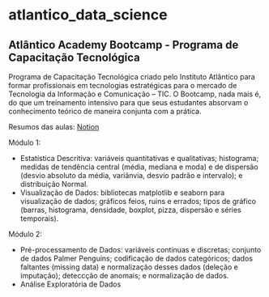 # atlantico_data_science
## Atlântico Academy Bootcamp - Programa de Capacitação Tecnológica

Programa de Capacitação Tecnológica criado pelo Instituto Atlântico para formar profissionais em tecnologias estratégicas para o mercado de Tecnologia da Informação e Comunicação – TIC. O Bootcamp, nada mais é, do que um treinamento intensivo para que seus estudantes absorvam o conhecimento teórico de maneira conjunta com a prática.

Resumos das aulas:
[Notion](https://www.notion.so/Atl-ntico-Academy-Bootcamp-79ecbf51c4ac48a3b99225a270858c37)

Módulo 1: 
 - Estatística Descritiva: variáveis quantitativas e qualitativas; histograma; medidas de tendência central (média, mediana e moda) e de dispersão (desvio absoluto da média, variânvia, desvio padrão e intervalo); e distribuição Normal.
 - Visualização de Dados: bibliotecas matplotlib e seaborn para visualização de dados; gráficos feios, ruins e errados; tipos de gráfico (barras, histograma, densidade, boxplot, pizza, dispersão e séries temporais).

Módulo 2:
- Pré-processamento de Dados: variáveis contínuas e discretas; conjunto de dados Palmer Penguins; codificação de dados categóricos; dados faltantes (missing data) e normalização desses dados (deleção e imputação); deteccção de anomais; e normalização de dados.
- Análise Exploratória de Dados